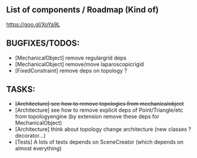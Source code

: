 ## List of components / Roadmap (Kind of)
https://goo.gl/XoYa9L

## BUGFIXES/TODOS:
 - [MechanicalObject] remove regulargrid deps 
 - [MechanicalObject] remove/move laparoscopicrigid
 - [FixedConstraint] remove deps on topology ?

## TASKS:
 - ~~[Architecture] see how to remove topologies from mechanicalobject~~
 - [Architecture] see how to remove explicit deps of Point/Triangle/etc from topologyengine (by extension remove these deps for MechanicalObject)
 - [Architecture] think about topology change architecture (new classes ? decorator...)
 - [Tests] A lots of tests depends on SceneCreator (which depends on almost everything)